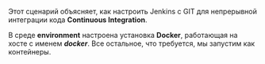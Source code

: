 Этот сценарий объясняет, как настроить Jenkins с GIT для непрерывной интеграции кода **Continuous Integration**.

В среде **environment** настроена установка **Docker**, работающая на хосте с именем **_docker_**. Все остальное, что требуется, мы запустим как контейнеры.


